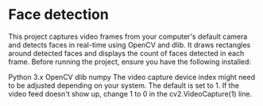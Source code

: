 # Face detection
This project captures video frames from your computer's default camera and detects faces in real-time using OpenCV and dlib. It draws rectangles around detected faces and displays the count of faces detected in each frame.
Before running the project, ensure you have the following installed:

Python 3.x
OpenCV
dlib
numpy
The video capture device index might need to be adjusted depending on your system. The default is set to 1. If the video feed doesn't show up, change 1 to 0 in the cv2.VideoCapture(1) line.
